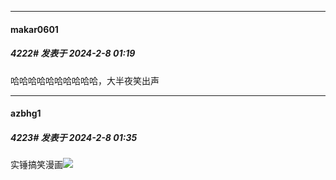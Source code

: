 
*****

####  makar0601  
##### 4222#       发表于 2024-2-8 01:19

哈哈哈哈哈哈哈哈哈哈，大半夜笑出声


*****

####  azbhg1  
##### 4223#       发表于 2024-2-8 01:35

实锤搞笑漫画<img src="https://static.saraba1st.com/image/smiley/face2017/067.png" referrerpolicy="no-referrer">

